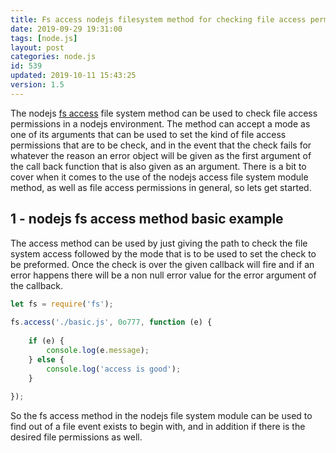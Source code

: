 ```yaml
---
title: Fs access nodejs filesystem method for checking file access permissions
date: 2019-09-29 19:31:00
tags: [node.js]
layout: post
categories: node.js
id: 539
updated: 2019-10-11 15:43:25
version: 1.5
---
```


The nodejs [fs access](https://nodejs.org/api/fs.html#fs_fs_access_path_mode_callback) file system method can be used to check file access permissions in a nodejs environment. The method can accept a mode as one of its arguments that can be used to set the kind of file access permissions that are to be check, and in the event that the check fails for whatever the reason an error object will be given as the first argument of the call back function that is also given as an argument. There is a bit to cover when it comes to the use of the nodejs access file system module method, as well as file access permissions in general, so lets get started.

<!-- more -->

## 1 - nodejs fs access method basic example

The access method can be used by just giving the path to check the file system access followed by the mode that is to be used to set the check to be preformed. Once the check is over the given callback will fire and if an error happens there will be a non null error value for the error argument of the callback.

```js
let fs = require('fs');
 
fs.access('./basic.js', 0o777, function (e) {
 
    if (e) {
        console.log(e.message);
    } else {
        console.log('access is good');
    }
 
});
```

So the fs access method in the nodejs file system module can be used to find out of a file event exists to begin with, and in addition if there is the desired file permissions as well.